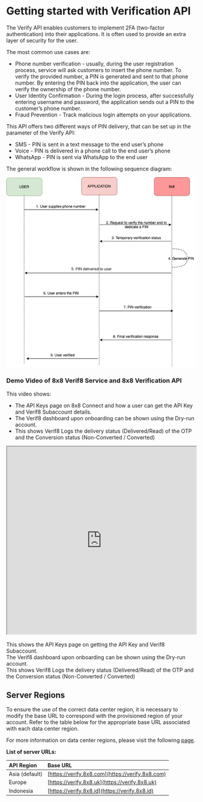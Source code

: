 # Getting started with Verification API

The Verify API enables customers to implement 2FA (two-factor authentication) into their applications. It is often used to provide an extra layer of security for the user.

The most common use cases are:

- Phone number verification - usually, during the user registration process, service will ask customers to insert the phone number. To verify the provided number, a PIN is generated and sent to that phone number. By entering the PIN back into the application, the user can verify the ownership of the phone number.
- User Identity Confirmation - During the login process, after successfully entering username and password, the application sends out a PIN to the customer’s phone number.
- Fraud Prevention - Track malicious login attempts on your applications.

This API offers two different ways of PIN delivery, that can be set up in the <channel> parameter of the Verify API:

- SMS - PIN is sent in a text message to the end user’s phone
- Voice - PIN is delivered in a phone call to the end user’s phone
- WhatsApp - PIN is sent via WhatsApp to the end user

The general workflow is shown in the following sequence diagram:


![](../images/1c6b334-914f66a-Verify-Diagram.jpg "Verify-Diagram.jpg")

### Demo Video of 8x8 Verif8 Service and 8x8 Verification API

This video shows:

- The API Keys page on 8x8 Connect and how a user can get the API Key and Verif8 Subaccount details.
- The Verif8 dashboard upon onboarding can be shown using the Dry-run account.
- This shows  Verif8 Logs the delivery status (Delivered/Read) of the OTP and the Conversion status (Non-Converted / Converted)


<iframe
  src="https://www.youtube.com/embed/NZnieeEofBs?si=cav-R03QIuWqDKdD"
  height="500px"
  width="100%"
  allow="picture-in-picture; web-share"
  allowFullScreen>
</iframe>
  

This shows the API Keys page on getting the API Key and Verif8 Subaccount.  
The Verif8 dashboard upon onboarding can be shown using the Dry-run account.  
This shows  Verif8 Logs the delivery status (Delivered/Read) of the OTP and the Conversion status (Non-Converted / Converted)

## Server Regions

To ensure the use of the correct data center region, it is necessary to modify the base URL to correspond with the provisioned region of your account. Refer to the table below for the appropriate base URL associated with each data center region.

For more information on data center regions, please visit the following [page](/connect/docs/data-center-region#api-endpoints-and-data-center-region).

**List of server URLs:**

| API Region     | Base URL                                         |
|:---------------|:-------------------------------------------------|
| Asia (default) | [https://verify.8x8.com](https://verify.8x8.com) |
| Europe         | [https://verify.8x8.uk](https://verify.8x8.uk)   |
| Indonesia      | [https://verify.8x8.id](https://verify.8x8.id)   |
